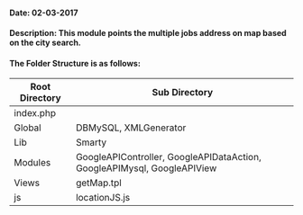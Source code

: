 #### Date: 02-03-2017
#### Description: This module points the multiple jobs address on map based on the city search.

#### The Folder Structure is as follows:

 Root Directory | Sub Directory 
------------ | -------------
index.php | 
Global | DBMySQL, XMLGenerator
Lib | Smarty
Modules | GoogleAPIController, GoogleAPIDataAction, GoogleAPIMysql, GoogleAPIView
Views | getMap.tpl
js | locationJS.js

